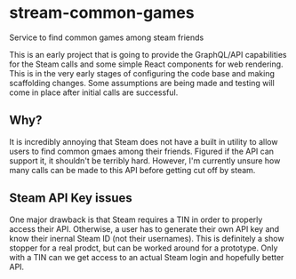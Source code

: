 # stream-common-games

Service to find common games among steam friends

This is an early project that is going to provide the GraphQL/API capabilities for the Steam calls and some simple React components for web rendering. This is in the very early stages of configuring the code base and making scaffolding changes. Some assumptions are being made and testing will come in place after initial calls are successful.

## Why?

It is incredibly annoying that Steam does not have a built in utility to allow users to find common gmaes among their friends. Figured if the API can support it, it shouldn't be terribly hard. However, I'm currently unsure how many calls can be made to this API before getting cut off by steam.

## Steam API Key issues

One major drawback is that Steam requires a TIN in order to properly access their API. Otherwise, a user has to generate their own API key and know their inernal Steam ID (not their usernames). This is definitely a show stopper for a real prodct, but can be worked around for a prototype. Only with a TIN can we get access to an actual Steam login and hopefully better API.


